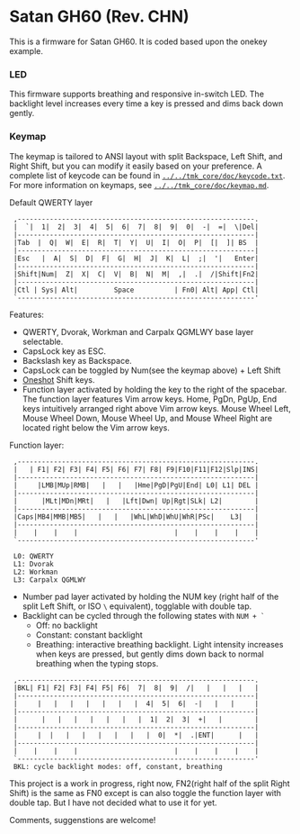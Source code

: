 Satan GH60 (Rev. CHN)
======

This is a firmware for Satan GH60. It is coded based upon the onekey example.

### LED
This firmware supports breathing and responsive in-switch LED. The backlight level increases every time a key is pressed and dims back down gently.

### Keymap
The keymap is tailored to ANSI layout with split Backspace, Left Shift, and Right Shift, but you can modify it easily based on your preference. A complete list of keycode can be found in [`../../tmk_core/doc/keycode.txt`](../../tmk_core/doc/keycode.txt). For more information on keymaps, see [`../../tmk_core/doc/keymap.md`](../../tmk_core/doc/keymap.md).

 Default QWERTY layer
```
 ,-----------------------------------------------------------.
 |  `|  1|  2|  3|  4|  5|  6|  7|  8|  9|  0|  -|  =|  \|Del|
 |-----------------------------------------------------------|
 |Tab  |  Q|  W|  E|  R|  T|  Y|  U|  I|  O|  P|  [|  ]| BS  |
 |-----------------------------------------------------------|
 |Esc   |  A|  S|  D|  F|  G|  H|  J|  K|  L|  ;|  '|   Enter|
 |-----------------------------------------------------------|
 |Shift|Num|  Z|  X|  C|  V|  B|  N|  M|  ,|  .|  /|Shift|Fn2|
 |-----------------------------------------------------------|
 |Ctl | Sys| Alt|         Space          | Fn0| Alt| App| Ctl|
 `-----------------------------------------------------------'
```

Features:
- QWERTY, Dvorak, Workman and Carpalx QGMLWY base layer selectable.
- CapsLock key as ESC.
- Backslash key as Backspace.
- CapsLock can be toggled by Num(see the keymap above) + Left Shift
- [Oneshot](../../tmk_core/doc/keymap.md#43-oneshot-modifier) Shift keys.
- Function layer activated by holding the key to the right of the spacebar. The function layer features Vim arrow keys. Home, PgDn, PgUp, End keys intuitively arranged right above Vim arrow keys. Mouse Wheel Left, Mouse Wheel Down, Mouse Wheel Up, and Mouse Wheel Right are located right below the Vim arrow keys.

 Function layer:
```
 ,-----------------------------------------------------------.
 |   | F1| F2| F3| F4| F5| F6| F7| F8| F9|F10|F11|F12|Slp|INS|
 |-----------------------------------------------------------|
 |     |LMB|MUp|RMB|   |   |   |Hme|PgD|PgU|End| L0| L1| DEL |
 |-----------------------------------------------------------|
 |      |MLt|MDn|MRt|   |   |Lft|Dwn| Up|Rgt|SLk| L2|        |
 |-----------------------------------------------------------|
 |Caps|MB4|MMB|MB5|   |   |   |WhL|WhD|WhU|WhR|PSc|    L3|   |
 |-----------------------------------------------------------|
 |    |    |    |                        |    |    |    |    |
 `-----------------------------------------------------------'

 L0: QWERTY
 L1: Dvorak
 L2: Workman
 L3: Carpalx QGMLWY
```

- Number pad layer activated by holding the NUM key (right half of the split Left Shift, or ISO `\` equivalent), togglable with double tap.
- Backlight can be cycled through the following states with ``NUM + ` ``
    + Off: no backlight
    + Constant: constant backlight
    + Breathing: interactive breathing backlight. Light intensity increases when keys are pressed, but gently dims down back to normal breathing when the typing stops.
```
 ,-----------------------------------------------------------.
 |BKL| F1| F2| F3| F4| F5| F6|  7|  8|  9|  /|   |   |   |   |
 |-----------------------------------------------------------|
 |     |   |   |   |   |   |   |  4|  5|  6|  -|   |   |     |
 |-----------------------------------------------------------|
 |      |   |   |   |   |   |   |  1|  2|  3|  +|   |        |
 |-----------------------------------------------------------|
 |     |  |   |   |   |   |   |   |  0|  *|  .|ENT|      |   |
 |-----------------------------------------------------------|
 |    |    |    |                        |    |    |    |    |
 `-----------------------------------------------------------'
 BKL: cycle backlight modes: off, constant, breathing
```

This project is a work in progress, right now, FN2(right half of the split Right Shift) is the same as FN0 except is can also toggle the function layer with double tap. But I have not decided what to use it for yet.

Comments, suggenstions are welcome!
